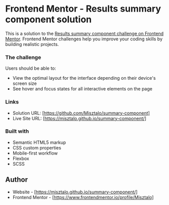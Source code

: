 # Frontend Mentor - Results summary component solution

This is a solution to the [Results summary component challenge on Frontend Mentor](https://www.frontendmentor.io/challenges/results-summary-component-CE_K6s0maV). Frontend Mentor challenges help you improve your coding skills by building realistic projects.

### The challenge

Users should be able to:

- View the optimal layout for the interface depending on their device's screen size
- See hover and focus states for all interactive elements on the page

### Links

- Solution URL: [https://github.com/Misztalo/summary-component]
- Live Site URL: [https://misztalo.github.io/summary-component/]

### Built with

- Semantic HTML5 markup
- CSS custom properties
- Mobile-first workflow
- Flexbox
- SCSS

## Author

- Website - [https://misztalo.github.io/summary-component/]
- Frontend Mentor - [https://www.frontendmentor.io/profile/Misztalo]
